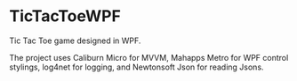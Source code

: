 # TicTacToeWPF

Tic Tac Toe game designed in WPF.

The project uses Caliburn Micro for MVVM, Mahapps Metro for WPF control stylings, log4net for logging, and Newtonsoft Json for reading Jsons.
